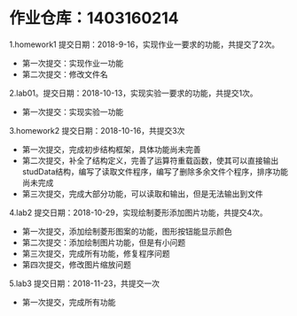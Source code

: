 # 作业仓库：1403160214

1.homework1 提交日期：2018-9-16，实现作业一要求的功能，共提交了2次。
* 第一次提交：实现作业一功能
* 第二次提交：修改文件名

2.lab01。提交日期：2018-10-13，实现实验一要求的功能，共提交1次。
* 第一次提交：实现实验一功能

3.homework2 提交日期：2018-10-16，共提交3次
* 第一次提交，完成初步结构框架，具体功能尚未完善
* 第二次提交，补全了结构定义，完善了运算符重载函数，使其可以直接输出studData结构，编写了读取文件程序，编写了删除多余文件个程序，排序功能尚未完成
* 第三次提交，完成大部分功能，可以读取和输出，但是无法输出到文件

4.lab2 提交日期：2018-10-29，实现绘制菱形添加图片功能，共提交4次。
* 第一次提交，添加绘制菱形图案的功能，图形按钮能显示颜色
* 第二次提交：添加绘制图片功能，但是有小问题
* 第三次提交，完成所有功能，修复程序问题
* 第四次提交，修改图片缩放问题

5.lab3 提交日期：2018-11-23，共提交一次
* 第一次提交，完成所有功能
